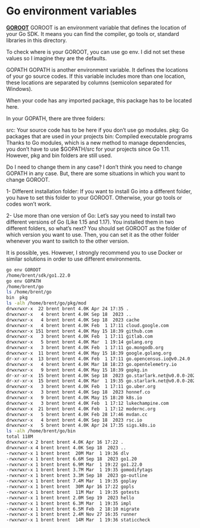 # Go environment variables

**[GOROOT](https://medium.com/@ugurkinik/golang-basics-goroot-gopath-3f80063a08d8)**
GOROOT is an environment variable that defines the location of your Go SDK. It means you can find the compiler, go tools or, standard libraries in this directory.

To check where is your GOROOT, you can use go env.  I did not set these values so I imagine they are the defaults.

GOPATH
GOPATH is another environment variable. It defines the locations of your go source codes. If this variable includes more than one location, these locations are separated by columns (semicolon separated for Windows).

When your code has any imported package, this package has to be located here.

In your GOPATH, there are three folders:

src: Your source code has to be here if you don’t use go modules.
pkg: Go packages that are used in your projects
bin: Compiled executable programs
Thanks to Go modules, which is a new method to manage dependencies, you don’t have to use $GOPATH/src for your projects since Go 1.11. However, pkg and bin folders are still used.

Do I need to change them in any case?
I don’t think you need to change GOPATH in any case. But, there are some situations in which you want to change GOROOT.

1- Different installation folder:
If you want to install Go into a different folder, you have to set this folder to your GOROOT. Otherwise, your go tools or codes won’t work.

2- Use more than one version of Go:
Let’s say you need to install two different versions of Go (Like 1.15 and 1.17). You installed them in two different folders, so what’s next? You should set GOROOT as the folder of which version you want to use. Then, you can set it as the other folder whenever you want to switch to the other version.

It is possible, yes. However, I strongly recommend you to use Docker or similar solutions in order to use different environments.

```bash
go env GOROOT
/home/brent/sdk/go1.22.0
go env GOPATH
/home/brent/go
ls /home/brent/go                     
bin  pkg
ls -alh /home/brent/go/pkg/mod
drwxrwxr-x  22 brent brent 4.0K Apr 24 17:35 .
drwxrwxr-x   4 brent brent 4.0K Sep 18  2023 ..
drwxrwxr-x   4 brent brent 4.0K Sep 18  2023 cache
drwxrwxr-x   4 brent brent 4.0K Feb  1 17:11 cloud.google.com
drwxrwxr-x 151 brent brent 4.0K May 15 18:39 github.com
drwxrwxr-x   3 brent brent 4.0K Feb  1 17:11 gitlab.com
drwxrwxr-x   5 brent brent 4.0K Mar  1 19:14 golang.org
drwxrwxr-x   3 brent brent 4.0K Feb  1 17:11 go.mongodb.org
drwxrwxr-x  11 brent brent 4.0K May 15 18:39 google.golang.org
dr-xr-xr-x  13 brent brent 4.0K Feb  1 17:11 go.opencensus.io@v0.24.0
drwxrwxr-x   4 brent brent 4.0K Mar 18 18:23 go.opentelemetry.io
drwxrwxr-x   9 brent brent 4.0K May 15 18:39 gopkg.in
dr-xr-xr-x  15 brent brent 4.0K Sep 18  2023 go.starlark.net@v0.0.0-20220816155156-cfacd8902214
dr-xr-xr-x  15 brent brent 4.0K Mar  1 19:35 go.starlark.net@v0.0.0-20231101134539-556fd59b42f6
drwxrwxr-x   3 brent brent 4.0K Feb  1 17:11 go.uber.org
drwxrwxr-x   3 brent brent 4.0K Sep 18  2023 honnef.co
drwxrwxr-x   9 brent brent 4.0K May 15 18:20 k8s.io
drwxrwxr-x   3 brent brent 4.0K Feb  1 17:12 lukechampine.com
drwxrwxr-x  21 brent brent 4.0K Feb  1 17:12 modernc.org
drwxrwxr-x   5 brent brent 4.0K Feb 28 17:46 mvdan.cc
drwxrwxr-x   4 brent brent 4.0K Sep 18  2023 rsc.io
drwxrwxr-x   5 brent brent 4.0K Apr 24 17:35 sigs.k8s.io
ls -alh /home/brent/go/bin    
total 118M
drwxrwxr-x 2 brent brent 4.0K Apr 16 17:22 .
drwxrwxr-x 4 brent brent 4.0K Sep 18  2023 ..
-rwxrwxr-x 1 brent brent  20M Mar  1 19:36 dlv
-rwxrwxr-x 1 brent brent 6.6M Sep 18  2023 go1.20
-rwxrwxr-x 1 brent brent 6.9M Mar  1 19:22 go1.22.0
-rwxrwxr-x 1 brent brent 3.7M Mar  1 19:35 gomodifytags
-rwxrwxr-x 1 brent brent 3.3M Sep 18  2023 go-outline
-rwxrwxr-x 1 brent brent 7.4M Mar  1 19:35 goplay
-rwxrwxr-x 1 brent brent  30M Apr 16 17:22 gopls
-rwxrwxr-x 1 brent brent  11M Mar  1 19:35 gotests
-rwxrwxr-x 1 brent brent 2.0M Sep 19  2023 hello
-rwxrwxr-x 1 brent brent 6.3M Mar  1 19:35 impl
-rwxrwxr-x 1 brent brent 6.5M Feb  2 18:10 migrate
-rwxrwxr-x 1 brent brent 2.4M Nov 27 16:35 runner
-rwxrwxr-x 1 brent brent  14M Mar  1 19:36 staticcheck
```
